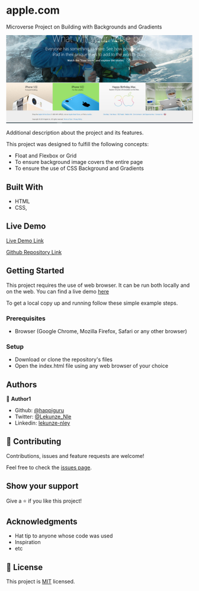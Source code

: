 # apple.com
Microverse Project on Building with Backgrounds and Gradients

![screenshot](./app_screenshot.PNG)

Additional description about the project and its features.

This project was designed to fulfill the following concepts:

- Float and Flexbox or Grid
- To ensure background image covers the entire page
- To ensure the use of CSS Background and Gradients


## Built With

- HTML
- CSS,

## Live Demo

[Live Demo Link](https://rawcdn.githack.com/happiguru/apple.com/8fc94781e2299dd420bca2dd0d51aa410168c4b5/index.html)

[Github Repository Link](https://github.com/happiguru/apple.com/tree/apple.com-feature-branch)

## Getting Started

This project requires the use of web browser. It can be run both locally and on the web. 
You can find a live demo [here](https://happiguru.github.io/apple.com/)


To get a local copy up and running follow these simple example steps.

### Prerequisites

- Browser (Google Chrome, Mozilla Firefox, Safari or any other browser)

### Setup

- Download or clone the repository's files
- Open the index.html file using any web browser of your choice

## Authors

👤 **Author1**

- Github: [@happiguru](https://github.com/happiguru)
- Twitter: [@Lekunze_Nle](https://twitter.com/Lekunze_Nley)
- Linkedin: [lekunze-nley](https://www.linkedin.com/in/lekunze-nley/)

## 🤝 Contributing

Contributions, issues and feature requests are welcome!

Feel free to check the [issues page](issues/).

## Show your support

Give a ⭐️ if you like this project!

## Acknowledgments

- Hat tip to anyone whose code was used
- Inspiration
- etc

## 📝 License

This project is [MIT](LICENSE) licensed.
